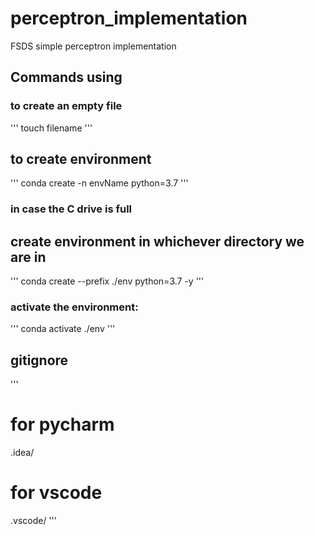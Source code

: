 # perceptron_implementation
FSDS simple perceptron implementation


## Commands using

### to create an empty file
'''
touch filename
'''
## to create environment
'''
conda create -n envName python=3.7
'''

### in case the C drive is full

## create environment in whichever directory we are in
'''
conda create --prefix ./env python=3.7 -y
'''

### activate the environment:
'''
conda activate ./env
'''

## gitignore
'''
# for pycharm
.idea/

# for vscode
.vscode/
'''
